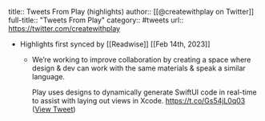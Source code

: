 title:: Tweets From Play (highlights)
author:: [[@createwithplay on Twitter]]
full-title:: "Tweets From Play"
category:: #tweets
url:: https://twitter.com/createwithplay

- Highlights first synced by [[Readwise]] [[Feb 14th, 2023]]
	- We’re working to improve collaboration by creating a space where design & dev can work with the same materials & speak a similar language.
	  
	  Play uses designs to dynamically generate SwiftUI code in real-time to assist with laying out views in Xcode. https://t.co/Gs54jL0q03 ([View Tweet](https://twitter.com/createwithplay/status/1625248132702535681))
